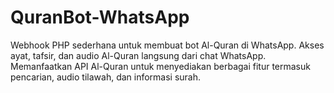 # QuranBot-WhatsApp
Webhook PHP sederhana untuk membuat bot Al-Quran di WhatsApp. Akses ayat, tafsir, dan audio Al-Quran langsung dari chat WhatsApp. Memanfaatkan API Al-Quran untuk menyediakan berbagai fitur termasuk pencarian, audio tilawah, dan informasi surah.
